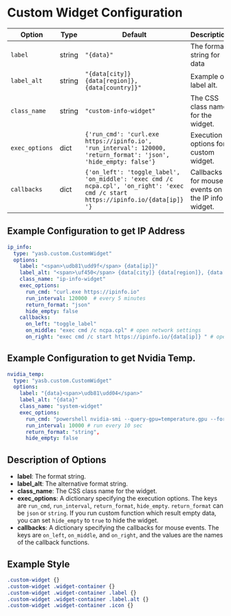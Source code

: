 # Custom Widget Configuration

| Option          | Type    | Default                                                                 | Description                                                                 |
|-----------------|---------|-------------------------------------------------------------------------|-----------------------------------------------------------------------------|
| `label`         | string  | `"{data}"`                                | The format string for data |
| `label_alt`     | string  | `"{data[city]} {data[region]}, {data[country]}"`    | Example of label alt. |
| `class_name`    | string  | `"custom-info-widget"`                                                      | The CSS class name for the widget. |
| `exec_options`  | dict    | `{'run_cmd': 'curl.exe https://ipinfo.io', 'run_interval': 120000, 'return_format': 'json', 'hide_empty: false'}` | Execution options for custom widget. |
| `callbacks`     | dict    | `{'on_left': 'toggle_label', 'on_middle': 'exec cmd /c ncpa.cpl', 'on_right': 'exec cmd /c start https://ipinfo.io/{data[ip]} '}` | Callbacks for mouse events on the IP info widget. |

## Example Configuration to get IP Address

```yaml
ip_info:
  type: "yasb.custom.CustomWidget"
  options:
    label: "<span>\udb81\udd9f</span> {data[ip]}"
    label_alt: "<span>\uf450</span> {data[city]} {data[region]}, {data[country]}"
    class_name: "ip-info-widget"
    exec_options:
      run_cmd: "curl.exe https://ipinfo.io"
      run_interval: 120000  # every 5 minutes
      return_format: "json"
      hide_empty: false
    callbacks:
      on_left: "toggle_label"
      on_middle: "exec cmd /c ncpa.cpl" # open network settings
      on_right: "exec cmd /c start https://ipinfo.io/{data[ip]} " # open ipinfo in browser
```

## Example Configuration to get Nvidia Temp.

```yaml
nvidia_temp:
  type: "yasb.custom.CustomWidget"
  options:
    label: "{data}<span>\udb81\udd04</span>"
    label_alt: "{data}"
    class_name: "system-widget"
    exec_options:
      run_cmd: "powershell nvidia-smi --query-gpu=temperature.gpu --format=csv,noheader"
      run_interval: 10000 # run every 10 sec
      return_format: "string",
      hide_empty: false
```

## Description of Options

- **label**: The format string.
- **label_alt**: The alternative format string.
- **class_name**: The CSS class name for the widget.
- **exec_options**: A dictionary specifying the execution options. The keys are `run_cmd`, `run_interval`, `return_format`, `hide_empty`. `return_format` can be `json` or `string`. If you run custom function which result empty data, you can set `hide_empty` to `true` to hide the widget.
- **callbacks**: A dictionary specifying the callbacks for mouse events. The keys are `on_left`, `on_middle`, and `on_right`, and the values are the names of the callback functions.

## Example Style
```css
.custom-widget {}
.custom-widget .widget-container {}
.custom-widget .widget-container .label {}
.custom-widget .widget-container .label.alt {}
.custom-widget .widget-container .icon {}
```